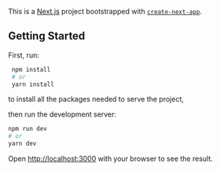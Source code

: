 This is a [Next.js](https://nextjs.org/) project bootstrapped with [`create-next-app`](https://github.com/vercel/next.js/tree/canary/packages/create-next-app).

## Getting Started

First, run:

```bash
 npm install
 # or
 yarn install
```

to install all the packages needed to serve the project,

then run the development server:

```bash
npm run dev
# or
yarn dev
```

Open [http://localhost:3000](http://localhost:3000) with your browser to see the result.

